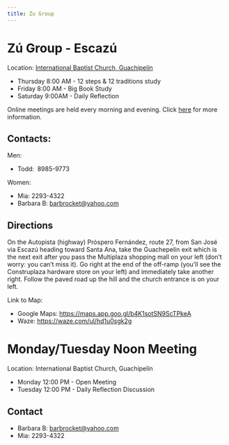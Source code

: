 ```yaml
---
title: Zu Group
---
```


# Zú Group - Escazú

Location: [International Baptist Church, Guachipelín](https://maps.app.goo.gl/b4K1sotSN9ScTPkeA)

* Thursday 8:00 AM - 12 steps & 12 traditions study
* Friday 8:00 AM - Big Book Study
* Saturday 9:00AM  - Daily Reflection

Online meetings are held every morning and evening. Click [here](/online) for more information.

## Contacts:
​Men:
* Todd: ​ 8985-9773

​Women:
* Mia: 2293-4322
* Barbara B: barbrocket@yahoo.com

## Directions
On the Autopista (highway) Próspero Fernández, route 27, from San José via Escazú heading toward Santa Ana, take the Guachepelín exit which is the next exit after you pass the Multiplaza shopping mall on your left (don’t worry: you can’t miss it). Go right at the end of the off-ramp (you’ll see the Construplaza hardware store on your left) and immediately take another right. Follow the paved road up the hill and the church entrance is on your left.

Link to Map:
* Google Maps: <https://maps.app.goo.gl/b4K1sotSN9ScTPkeA>
* Waze: <https://waze.com/ul/hd1u0sgk2g>

# Monday/Tuesday Noon Meeting

Location:   International Baptist Church, Guachipelín

* Monday 12:00 PM - Open Meeting
* Tuesday 12:00 PM - Daily Reflection Discussion

## Contact
* Barbara B: barbrocket@yahoo.com
* Mia: 2293-4322

​
